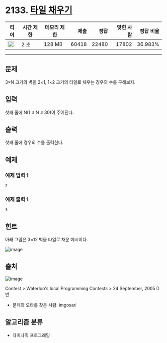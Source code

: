 # 2133. [타일 채우기](https://www.acmicpc.net/problem/2133)

| 티어                                                                  | 시간 제한 | 메모리 제한 |  제출 |  정답 | 맞힌 사람 | 정답 비율 |
| --------------------------------------------------------------------- | --------- | ----------- | ----: | ----: | --------: | --------: |
| <img src="https://static.solved.ac/tier_small/12.svg" width="20px" /> | 2 초      | 128 MB      | 60418 | 22480 |     17802 |   36.983% |

---

## 문제

3×N 크기의 벽을 2×1, 1×2 크기의 타일로 채우는 경우의 수를 구해보자.

## 입력

첫째 줄에 N(1 ≤ N ≤ 30)이 주어진다.

## 출력

첫째 줄에 경우의 수를 출력한다.

## 예제

### 예제 입력 1

```
2
```

### 예제 출력 1

```
3
```

## 힌트

아래 그림은 3×12 벽을 타일로 채운 예시이다.

![image](https://onlinejudgeimages.s3-ap-northeast-1.amazonaws.com/upload/images/2663_1.jpg)

## 출처

![image](https://licensebuttons.net/l/by-sa/3.0/88x31.png)

Contest
\>
Waterloo's local Programming Contests
\>
24 September, 2005
D번

- 문제의 오타를 찾은 사람: imgosari

## 알고리즘 분류

- 다이나믹 프로그래밍
